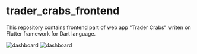 # trader_crabs_frontend
This repository contains frontend part of web app "Trader Crabs" writen on Flutter framework for Dart language.

![dashboard](https://i.ibb.co/K59qQj9/1-2.png)
![dashboard](https://i.ibb.co/pZVBNSX/2-2.png)

